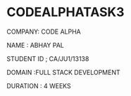 # CODEALPHATASK3

COMPANY: CODE ALPHA

NAME : ABHAY PAL

STUDENT  ID ; CA/JU1/13138 

DOMAIN :FULL STACK DEVELOPMENT

DURATION : 4 WEEKS
